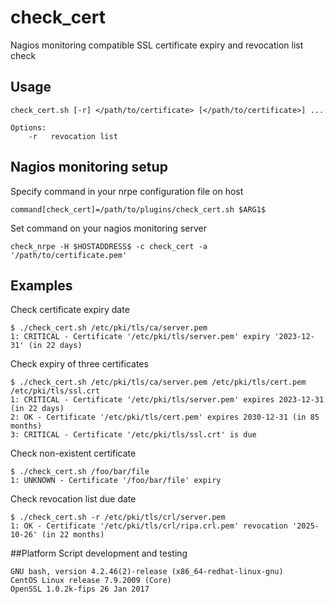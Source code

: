 # check_cert
Nagios monitoring compatible SSL certificate expiry and revocation list check

## Usage
```
check_cert.sh [-r] </path/to/certificate> [</path/to/certificate>] ...

Options:
    -r   revocation list
```

## Nagios monitoring setup
Specify command in your nrpe configuration file on host

```
command[check_cert]=/path/to/plugins/check_cert.sh $ARG1$
```

Set command on your nagios monitoring server

```
check_nrpe -H $HOSTADDRESS$ -c check_cert -a '/path/to/certificate.pem'
```

## Examples
Check certificate expiry date

```
$ ./check_cert.sh /etc/pki/tls/ca/server.pem
1: CRITICAL - Certificate '/etc/pki/tls/server.pem' expiry '2023-12-31' (in 22 days)
```

Check expiry of three certificates

```
$ ./check_cert.sh /etc/pki/tls/ca/server.pem /etc/pki/tls/cert.pem /etc/pki/tls/ssl.crt
1: CRITICAL - Certificate '/etc/pki/tls/server.pem' expires 2023-12-31 (in 22 days)
2: OK - Certificate '/etc/pki/tls/cert.pem' expires 2030-12-31 (in 85 months)
3: CRITICAL - Certificate '/etc/pki/tls/ssl.crt' is due
```

Check non-existent certificate

```
$ ./check_cert.sh /foo/bar/file
1: UNKNOWN - Certificate '/foo/bar/file' expiry
```

Check revocation list due date

```
$ ./check_cert.sh -r /etc/pki/tls/crl/server.pem
1: OK - Certificate '/etc/pki/tls/crl/ripa.crl.pem' revocation '2025-10-26' (in 22 months)
```
##Platform
Script development and testing
```
GNU bash, version 4.2.46(2)-release (x86_64-redhat-linux-gnu)
CentOS Linux release 7.9.2009 (Core)
OpenSSL 1.0.2k-fips 26 Jan 2017
```
